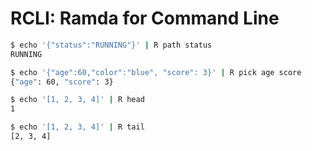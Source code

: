 RCLI: Ramda for Command Line
======================
```bash
$ echo '{"status":"RUNNING"}' | R path status
RUNNING

$ echo '{"age":60,"color":"blue", "score": 3}' | R pick age score
{"age": 60, "score": 3}

$ echo '[1, 2, 3, 4]' | R head
1

$ echo '[1, 2, 3, 4]' | R tail
[2, 3, 4]
```
